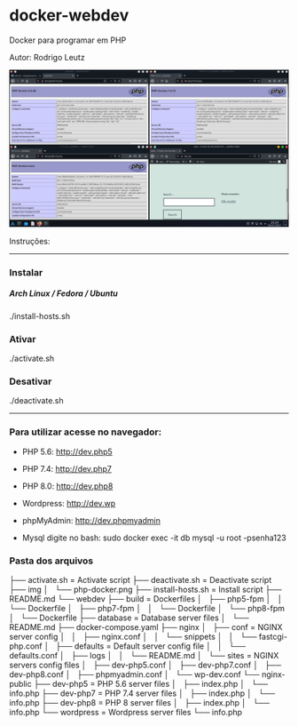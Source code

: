 # docker-webdev
Docker para programar em PHP

Autor:	Rodrigo Leutz

<center><a href="https://www.youtube.com/watch?v=rDWlNzBljS0" target="_blank"><img src="img/php-docker.png"></a></center>

Instruções:

-------------------------------------------

<h3>Instalar</h3>
<h5>Arch Linux / Fedora / Ubuntu</h5>
	./install-hosts.sh
<br>
<h3>Ativar</h3>
	./activate.sh
<br>
<h3>Desativar</h3>
	./deactivate.sh
<br>


-------------------------------------------


<h3>Para utilizar acesse no navegador:</h3>

- PHP 5.6: http://dev.php5

- PHP 7.4: http://dev.php7

- PHP 8.0: http://dev.php8

- Wordpress: http://dev.wp

- phpMyAdmin: http://dev.phpmyadmin

- Mysql digite no bash: sudo docker exec -it db mysql -u root -psenha123

<h3>Pasta dos arquivos</h3>

├── activate.sh = Activate script
├── deactivate.sh = Deactivate script
├── img
│   └── php-docker.png
├── install-hosts.sh = Install script
├── README.md
└── webdev
    ├── build = Dockerfiles
    │   ├── php5-fpm
    │   │   └── Dockerfile
    │   ├── php7-fpm
    │   │   └── Dockerfile
    │   └── php8-fpm
    │       └── Dockerfile
    ├── database = Database server files
    │   └── README.md
    ├── docker-compose.yaml
    ├── nginx
    │   ├── conf = NGINX server config
    │   │   ├── nginx.conf
    │   │   └── snippets
    │   │       └── fastcgi-php.conf
    │   ├── defaults = Default server config file
    │   │   └── defaults.conf
    │   ├── logs
    │   │   └── README.md
    │   └── sites = NGINX servers config files
    │       ├── dev-php5.conf
    │       ├── dev-php7.conf
    │       ├── dev-php8.conf
    │       ├── phpmyadmin.conf
    │       └── wp-dev.conf
    └── nginx-public
        ├── dev-php5 = PHP 5.6 server files
        │   ├── index.php
        │   └── info.php
        ├── dev-php7 = PHP 7.4 server files
        │   ├── index.php
        │   └── info.php
        ├── dev-php8 = PHP 8 server files
        │   ├── index.php
        │   └── info.php
        └── wordpress = Wordpress server files
            └── info.php




